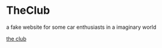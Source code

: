 # TheClub
 a fake website for some car enthusiasts in a imaginary world

 
[the club](https://novaxiophi.github.io/TheClub/)
